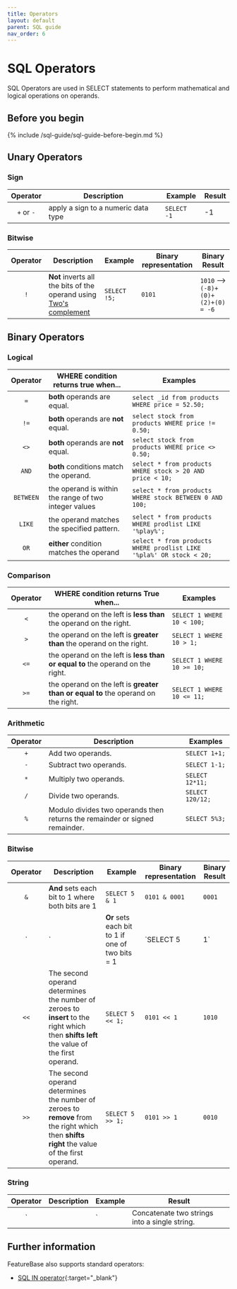 ```yaml
---
title: Operators
layout: default
parent: SQL guide
nav_order: 6
---
```


# SQL Operators

SQL Operators are used in SELECT statements to perform mathematical and logical operations on operands.

## Before you begin

{% include /sql-guide/sql-guide-before-begin.md %}

## Unary Operators

### Sign

| Operator | Description | Example | Result |
|:---:|---|---|---|
| `+` or `-` | apply a sign to a numeric data type | `SELECT -1` | -1 |

### Bitwise

| Operator | Description | Example | Binary representation | Binary Result |
|:---:|---|---|---|---|
| `!` | **Not** inverts all the bits of the operand using [Two's complement](https://en.wikipedia.org/wiki/Two%27s_complement) | `SELECT !5;` | `0101` | `1010` --> `(-8)+(0)+(2)+(0) = -6`|

## Binary Operators

### Logical

| Operator | WHERE condition returns **true** when... | Examples |
|:---:|---|---|
| `=` | **both** operands are equal. | `select _id from products WHERE price = 52.50;` |
| `!=` | **both** operands are **not** equal. | `select stock from products WHERE price != 0.50;` |
| `<>` | **both** operands are **not** equal. | `select stock from products WHERE price <> 0.50;` |
| `AND` | **both** conditions match the operand. | `select * from products WHERE stock > 20 AND price < 10;` |
| `BETWEEN` | the operand is within the range of two integer values | `select * from products WHERE stock BETWEEN 0 AND 100;` |
| `LIKE` | the operand matches the specified pattern. | `select * from products WHERE prodlist LIKE '%play%';` |
| `OR` | **either** condition matches the operand |  `select * from products WHERE prodlist LIKE '%pla%' OR stock < 20;` |

<!-- Add missing from https://www.w3schools.com/sql/sql_operators.asp once supported -->

### Comparison

| Operator | WHERE condition returns **True** when... | Examples |
|:---:|---|---|
| `<` | the operand on the left is **less than** the operand on the right. | `SELECT 1 WHERE 10 < 100;` |
| `>` | the operand on the left is **greater than** the operand on the right. | `SELECT 1 WHERE 10 > 1;` |
| `<=` | the operand on the left is **less than  or equal to** the operand on the right. | `SELECT 1 WHERE 10 >= 10;` |
| `>=` | the operand on the left is **greater than or equal to** the operand on the right. | `SELECT 1 WHERE 10 <= 11;` |

### Arithmetic

| Operator | Description | Examples |
|:---:|---|---|
| `+` | Add two operands. | `SELECT 1+1;` |
| `-` | Subtract two operands. | `SELECT 1-1;` |
| `*` | Multiply two operands. | `SELECT 12*11;` |
| `/` | Divide two operands. | `SELECT 120/12;` |
| `%` | Modulo divides two operands then returns the remainder or signed remainder. | `SELECT 5%3;` |

### Bitwise

| Operator | Description | Example | Binary representation | Binary Result |
|:---:|---|---|---|---|
| `&` | **And** sets each bit to 1 where both bits are 1 | `SELECT 5 & 1` | `0101 & 0001` | `0001` |
| `|` | **Or** sets each bit to 1 if one of two bits = 1 | `SELECT 5 | 1` | `0101 | 0001` | `0101` |
| `<<` | The second operand determines the number of zeroes to **insert** to the right which then **shifts left** the value of the first operand. | `SELECT 5 << 1;` | `0101 << 1` | `1010` |
| `>>` | The second operand determines the number of zeroes to **remove** from the right which then **shifts right** the value of the first operand. | `SELECT 5 >> 1;` | `0101 >> 1` | `0010` |

### String

| Operator | Description | Example | Result |
|:---:|---|---|---|
| `||` | Concatenate two strings into a single string. | `SELECT 'CON' || 'CAT';` | `CONCAT` |

## Further information

FeatureBase also supports standard operators:

* [SQL IN operator](https://www.w3schools.com/Sql/sql_in.asp){:target="_blank"}
